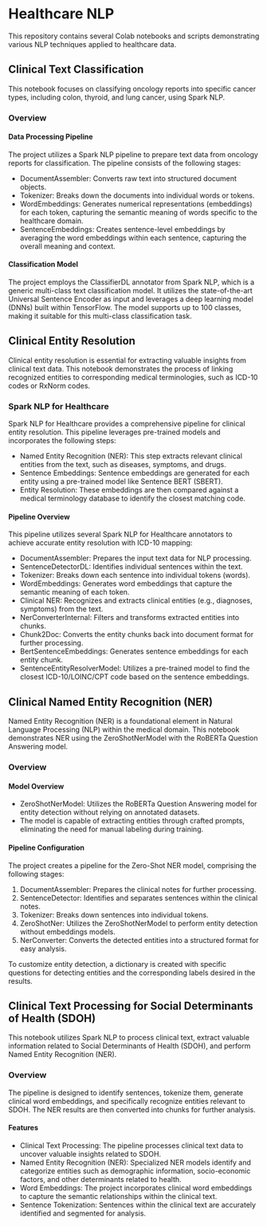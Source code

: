 # Healthcare NLP

This repository contains several Colab notebooks and scripts demonstrating various NLP techniques applied to healthcare data.

## Clinical Text Classification

This notebook focuses on classifying oncology reports into specific cancer types, including colon, thyroid, and lung cancer, using Spark NLP.

### Overview

#### Data Processing Pipeline

The project utilizes a Spark NLP pipeline to prepare text data from oncology reports for classification. The pipeline consists of the following stages:

- DocumentAssembler: Converts raw text into structured document objects.
- Tokenizer: Breaks down the documents into individual words or tokens.
- WordEmbeddings: Generates numerical representations (embeddings) for each token, capturing the semantic meaning of words specific to the healthcare domain.
- SentenceEmbeddings: Creates sentence-level embeddings by averaging the word embeddings within each sentence, capturing the overall meaning and context.

#### Classification Model

The project employs the ClassifierDL annotator from Spark NLP, which is a generic multi-class text classification model. It utilizes the state-of-the-art Universal Sentence Encoder as input and leverages a deep learning model (DNNs) built within TensorFlow. The model supports up to 100 classes, making it suitable for this multi-class classification task.

## Clinical Entity Resolution

Clinical entity resolution is essential for extracting valuable insights from clinical text data. This notebook demonstrates the process of linking recognized entities to corresponding medical terminologies, such as ICD-10 codes or RxNorm codes.

### Spark NLP for Healthcare

Spark NLP for Healthcare provides a comprehensive pipeline for clinical entity resolution. This pipeline leverages pre-trained models and incorporates the following steps:

- Named Entity Recognition (NER): This step extracts relevant clinical entities from the text, such as diseases, symptoms, and drugs.
- Sentence Embeddings: Sentence embeddings are generated for each entity using a pre-trained model like Sentence BERT (SBERT).
- Entity Resolution: These embeddings are then compared against a medical terminology database to identify the closest matching code.

#### Pipeline Overview

This pipeline utilizes several Spark NLP for Healthcare annotators to achieve accurate entity resolution with ICD-10 mapping:

- DocumentAssembler: Prepares the input text data for NLP processing.
- SentenceDetectorDL: Identifies individual sentences within the text.
- Tokenizer: Breaks down each sentence into individual tokens (words).
- WordEmbeddings: Generates word embeddings that capture the semantic meaning of each token.
- Clinical NER: Recognizes and extracts clinical entities (e.g., diagnoses, symptoms) from the text.
- NerConverterInternal: Filters and transforms extracted entities into chunks.
- Chunk2Doc: Converts the entity chunks back into document format for further processing.
- BertSentenceEmbeddings: Generates sentence embeddings for each entity chunk.
- SentenceEntityResolverModel: Utilizes a pre-trained model to find the closest ICD-10/LOINC/CPT code based on the sentence embeddings.

## Clinical Named Entity Recognition (NER)

Named Entity Recognition (NER) is a foundational element in Natural Language Processing (NLP) within the medical domain. This notebook demonstrates NER using the ZeroShotNerModel with the RoBERTa Question Answering model.

### Overview

#### Model Overview

- ZeroShotNerModel: Utilizes the RoBERTa Question Answering model for entity detection without relying on annotated datasets.
- The model is capable of extracting entities through crafted prompts, eliminating the need for manual labeling during training.

#### Pipeline Configuration

The project creates a pipeline for the Zero-Shot NER model, comprising the following stages:

1. DocumentAssembler: Prepares the clinical notes for further processing.
2. SentenceDetector: Identifies and separates sentences within the clinical notes.
3. Tokenizer: Breaks down sentences into individual tokens.
4. ZeroShotNer: Utilizes the ZeroShotNerModel to perform entity detection without embeddings models.
5. NerConverter: Converts the detected entities into a structured format for easy analysis.

To customize entity detection, a dictionary is created with specific questions for detecting entities and the corresponding labels desired in the results.

## Clinical Text Processing for Social Determinants of Health (SDOH)

This notebook utilizes Spark NLP to process clinical text, extract valuable information related to Social Determinants of Health (SDOH), and perform Named Entity Recognition (NER).

### Overview

The pipeline is designed to identify sentences, tokenize them, generate clinical word embeddings, and specifically recognize entities relevant to SDOH. The NER results are then converted into chunks for further analysis.

#### Features

- Clinical Text Processing: The pipeline processes clinical text data to uncover valuable insights related to SDOH.
- Named Entity Recognition (NER): Specialized NER models identify and categorize entities such as demographic information, socio-economic factors, and other determinants related to health.
- Word Embeddings: The project incorporates clinical word embeddings to capture the semantic relationships within the clinical text.
- Sentence Tokenization: Sentences within the clinical text are accurately identified and segmented for analysis.

